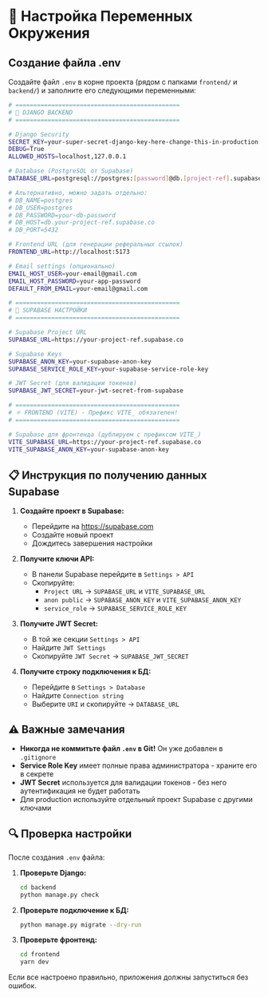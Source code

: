 # 🔧 Настройка Переменных Окружения

## Создание файла .env

Создайте файл `.env` в корне проекта (рядом с папками `frontend/` и `backend/`) и заполните его следующими переменными:

```bash
# ==============================================
# 🐍 DJANGO BACKEND
# ==============================================

# Django Security
SECRET_KEY=your-super-secret-django-key-here-change-this-in-production
DEBUG=True
ALLOWED_HOSTS=localhost,127.0.0.1

# Database (PostgreSQL от Supabase)
DATABASE_URL=postgresql://postgres:[password]@db.[project-ref].supabase.co:5432/postgres

# Альтернативно, можно задать отдельно:
# DB_NAME=postgres
# DB_USER=postgres
# DB_PASSWORD=your-db-password
# DB_HOST=db.your-project-ref.supabase.co
# DB_PORT=5432

# Frontend URL (для генерации реферальных ссылок)
FRONTEND_URL=http://localhost:5173

# Email settings (опционально)
EMAIL_HOST_USER=your-email@gmail.com
EMAIL_HOST_PASSWORD=your-app-password
DEFAULT_FROM_EMAIL=your-email@gmail.com

# ==============================================
# 🔐 SUPABASE НАСТРОЙКИ
# ==============================================

# Supabase Project URL
SUPABASE_URL=https://your-project-ref.supabase.co

# Supabase Keys
SUPABASE_ANON_KEY=your-supabase-anon-key
SUPABASE_SERVICE_ROLE_KEY=your-supabase-service-role-key

# JWT Secret (для валидации токенов)
SUPABASE_JWT_SECRET=your-jwt-secret-from-supabase

# ==============================================
# ⚛️ FRONTEND (VITE) - Префикс VITE_ обязателен!
# ==============================================

# Supabase для фронтенда (дублируем с префиксом VITE_)
VITE_SUPABASE_URL=https://your-project-ref.supabase.co
VITE_SUPABASE_ANON_KEY=your-supabase-anon-key
```

## 📋 Инструкция по получению данных Supabase

1. **Создайте проект в Supabase:**
   - Перейдите на https://supabase.com
   - Создайте новый проект
   - Дождитесь завершения настройки

2. **Получите ключи API:**
   - В панели Supabase перейдите в `Settings > API`
   - Скопируйте:
     - `Project URL` → `SUPABASE_URL` и `VITE_SUPABASE_URL`
     - `anon public` → `SUPABASE_ANON_KEY` и `VITE_SUPABASE_ANON_KEY`
     - `service_role` → `SUPABASE_SERVICE_ROLE_KEY`

3. **Получите JWT Secret:**
   - В той же секции `Settings > API`
   - Найдите `JWT Settings`
   - Скопируйте `JWT Secret` → `SUPABASE_JWT_SECRET`

4. **Получите строку подключения к БД:**
   - Перейдите в `Settings > Database`
   - Найдите `Connection string`
   - Выберите `URI` и скопируйте → `DATABASE_URL`

## ⚠️ Важные замечания

- **Никогда не коммитьте файл `.env` в Git!** Он уже добавлен в `.gitignore`
- **Service Role Key** имеет полные права администратора - храните его в секрете
- **JWT Secret** используется для валидации токенов - без него аутентификация не будет работать
- Для production используйте отдельный проект Supabase с другими ключами

## 🔍 Проверка настройки

После создания `.env` файла:

1. **Проверьте Django:**
   ```bash
   cd backend
   python manage.py check
   ```

2. **Проверьте подключение к БД:**
   ```bash
   python manage.py migrate --dry-run
   ```

3. **Проверьте фронтенд:**
   ```bash
   cd frontend
   yarn dev
   ```

Если все настроено правильно, приложения должны запуститься без ошибок. 